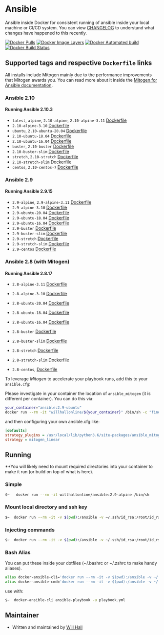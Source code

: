 # Ansible

Ansible inside Docker for consistent running of ansible inside your local machine or CI/CD system. You can view [CHANGELOG](https://github.com/willhallonline/docker-ansible/blob/master/CHANGELOG.md) to understand what changes have happened to this recently.

[![Docker Pulls](https://img.shields.io/docker/pulls/willhallonline/ansible.svg "Docker Pulls")][hub] [![](https://images.microbadger.com/badges/image/willhallonline/ansible.svg "Docker Image Layers")](https://microbadger.com/images/willhallonline/ansible "Get your own image badge on microbadger.com") [![Docker Automated build](https://img.shields.io/docker/automated/willhallonline/ansible.svg "Docker Automated Build")][hub] [![Docker Build Status](https://img.shields.io/docker/build/willhallonline/ansible.svg "Docker Build Status")][hub]

## Supported tags and respective ```Dockerfile``` links

All installs include Mitogen mainly due to the performance improvements that Mitogen awards you. You can read more about it inside the [Mitogen for Ansible documentation](https://mitogen.readthedocs.io/en/stable/ansible.html).

### Ansible 2.10

#### Running Ansible 2.10.3

* `latest`, `alpine`, `2.10-alpine`, `2.10-alpine-3.11` [Dockerfile](https://github.com/willhallonline/docker-ansible/blob/master/ansible210/alpine311/Dockerfile)
* `2.10-alpine-3.10` [Dockerfile](https://github.com/willhallonline/docker-ansible/blob/master/ansible210/alpine310/Dockerfile)
* `ubuntu`, `2.10-ubuntu-20.04` [Dockerfile](https://github.com/willhallonline/docker-ansible/blob/master/ansible210/ubuntu2004/Dockerfile)
* `2.10-ubuntu-18.04` [Dockerfile](https://github.com/willhallonline/docker-ansible/blob/master/ansible210/ubuntu1804/Dockerfile)
* `2.10-ubuntu-16.04` [Dockerfile](https://github.com/willhallonline/docker-ansible/blob/master/ansible210/ubuntu1604/Dockerfile)
* `buster`, `2.10-buster` [Dockerfile](https://github.com/willhallonline/docker-ansible/blob/master/ansible210/debian-buster/Dockerfile)
* `2.10-buster-slim` [Dockerfile](https://github.com/willhallonline/docker-ansible/blob/master/ansible210/debian-buster-slim/Dockerfile)
* `stretch`, `2.10-stretch` [Dockerfile](https://github.com/willhallonline/docker-ansible/blob/master/ansible210/debian-stretch/Dockerfile)
* `2.10-stretch-slim` [Dockerfile](https://github.com/willhallonline/docker-ansible/blob/master/ansible210/debian-stretch-slim/Dockerfile)
* `centos`, `2.10-centos-7` [Dockerfile](https://github.com/willhallonline/docker-ansible/blob/master/ansible210/centos7/Dockerfile)

### Ansible 2.9

#### Running Ansible 2.9.15

* `2.9-alpine`, `2.9-alpine-3.11` [Dockerfile](https://github.com/willhallonline/docker-ansible/blob/master/ansible29/alpine311/Dockerfile)
* `2.9-alpine-3.10` [Dockerfile](https://github.com/willhallonline/docker-ansible/blob/master/ansible29/alpine310/Dockerfile)
* `2.9-ubuntu-20.04` [Dockerfile](https://github.com/willhallonline/docker-ansible/blob/master/ansible29/ubuntu2004/Dockerfile)
* `2.9-ubuntu-18.04` [Dockerfile](https://github.com/willhallonline/docker-ansible/blob/master/ansible29/ubuntu1804/Dockerfile)
* `2.9-ubuntu-16.04` [Dockerfile](https://github.com/willhallonline/docker-ansible/blob/master/ansible29/ubuntu1604/Dockerfile)
* `2.9-buster` [Dockerfile](https://github.com/willhallonline/docker-ansible/blob/master/ansible29/debian-buster/Dockerfile)
* `2.9-buster-slim` [Dockerfile](https://github.com/willhallonline/docker-ansible/blob/master/ansible29/debian-buster-slim/Dockerfile)
* `2.9-stretch` [Dockerfile](https://github.com/willhallonline/docker-ansible/blob/master/ansible29/debian-stretch/Dockerfile)
* `2.9-stretch-slim` [Dockerfile](https://github.com/willhallonline/docker-ansible/blob/master/ansible29/debian-stretch-slim/Dockerfile)
* `2.9-centos` [Dockerfile](https://github.com/willhallonline/docker-ansible/blob/master/ansible29/centos7/Dockerfile)

### Ansible 2.8 (with Mitogen)

#### Running Ansible 2.8.17

* `2.8-alpine-3.11` [Dockerfile](https://github.com/willhallonline/docker-ansible/blob/master/ansible28/alpine311/Dockerfile)
* `2.8-alpine-3.10` [Dockerfile](https://github.com/willhallonline/docker-ansible/blob/master/ansible28/alpine310/Dockerfile)

* `2.8-ubuntu-20.04` [Dockerfile](https://github.com/willhallonline/docker-ansible/blob/master/ansible29/ubuntu1604/Dockerfile)
* `2.8-ubuntu-18.04` [Dockerfile](https://github.com/willhallonline/docker-ansible/blob/master/ansible28/ubuntu1804/Dockerfile)
* `2.8-ubuntu-16.04` [Dockerfile](https://github.com/willhallonline/docker-ansible/blob/master/ansible28/ubuntu1604/Dockerfile)
* `2.8-buster` [Dockerfile](https://github.com/willhallonline/docker-ansible/blob/master/ansible28/debian-stretch/Dockerfile)
* `2.8-buster-slim` [Dockerfile](https://github.com/willhallonline/docker-ansible/blob/master/ansible28/debian-stretch-slim/Dockerfile)
* `2.8-stretch` [Dockerfile](https://github.com/willhallonline/docker-ansible/blob/master/ansible28/debian-stretch/Dockerfile)
* `2.8-stretch-slim` [Dockerfile](https://github.com/willhallonline/docker-ansible/blob/master/ansible28/debian-stretch-slim/Dockerfile)
* `2.8-centos`, [Dockerfile](https://github.com/willhallonline/docker-ansible/blob/master/ansible28/centos7/Dockerfile)

To leverage *Mitogen* to accelerate your playbook runs, add this to your ```ansible.cfg```:

Please investigate in your container the location of `ansible_mitogen` (it is different per container). You can do this via:

```bash
your_container="ansible:2.9-ubuntu"
docker run --rm -it "willhallonline/${your_container}" /bin/sh -c "find / -type d | grep "ansible_mitogen/plugins" | sort | head -n 1"
```

and then configuring your own ansible.cfg like:

```ini
[defaults]
strategy_plugins = /usr/local/lib/python3.6/site-packages/ansible_mitogen/plugins/
strategy = mitogen_linear
```

## Running

**You will likely need to mount required directories into your container to make it run (or build on top of what is here).

### Simple

```bash
$~   docker run --rm -it willhallonline/ansible:2.9-alpine /bin/sh
```

### Mount local directory and ssh key

```bash
$~  docker run --rm -it -v $(pwd):/ansible -v ~/.ssh/id_rsa:/root/id_rsa willhallonline/ansible:2.9-alpine /bin/sh
```

### Injecting commands

```bash
$~  docker run --rm -it -v $(pwd):/ansible -v ~/.ssh/id_rsa:/root/id_rsa willhallonline/ansible:2.9-alpine ansible-playbook playbook.yml
```

### Bash Alias

You can put these inside your dotfiles (~/.bashrc or ~/.zshrc to make handy aliases).

```bash
alias docker-ansible-cli='docker run --rm -it -v $(pwd):/ansible -v ~/.ssh/id_rsa:/root/.ssh/id_rsa --workdir=/ansible willhallonline/ansible:2.9-alpine /bin/sh'
alias docker-ansible-cmd='docker run --rm -it -v $(pwd):/ansible -v ~/.ssh/id_rsa:/root/.ssh/id_rsa --workdir=/ansible willhallonline/ansible:2.9-alpine '
```

use with:

```bash
$~  docker-ansible-cli ansible-playbook -u playbook.yml
```

## Maintainer

* Written and maintained by [Will Hall](https://www.willhallonline.co.uk)

[hub]: https://hub.docker.com/r/willhallonline/ansible
[microbadger]: https://microbadger.com/images/willhallonline/ansible
